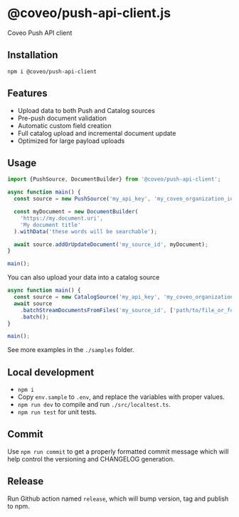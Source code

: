 # @coveo/push-api-client.js

Coveo Push API client

## Installation

`npm i @coveo/push-api-client`

## Features
* Upload data to both Push and Catalog sources
* Pre-push document validation
* Automatic custom field creation
* Full catalog upload and incremental document update
* Optimized for large payload uploads

## Usage

```js
import {PushSource, DocumentBuilder} from '@coveo/push-api-client';

async function main() {
  const source = new PushSource('my_api_key', 'my_coveo_organization_id');

  const myDocument = new DocumentBuilder(
    'https://my.document.uri',
    'My document title'
  ).withData('these words will be searchable');

  await source.addOrUpdateDocument('my_source_id', myDocument);
}

main();
```

You can also upload your data into a catalog source
```js
async function main() {
  const source = new CatalogSource('my_api_key', 'my_coveo_organization_id');
  await source
    .batchStreamDocumentsFromFiles('my_source_id', ['path/to/file_or_folder'])
    .batch();
}

main();

```

See more examples in the `./samples` folder.

## Local development

- `npm i`
- Copy `env.sample` to `.env`, and replace the variables with proper values.
- `npm run dev` to compile and run `./src/localtest.ts`.
- `npm run test` for unit tests.

## Commit

Use `npm run commit` to get a properly formatted commit message which will help control the versioning and CHANGELOG generation.

## Release

Run Github action named `release`, which will bump version, tag and publish to npm.

